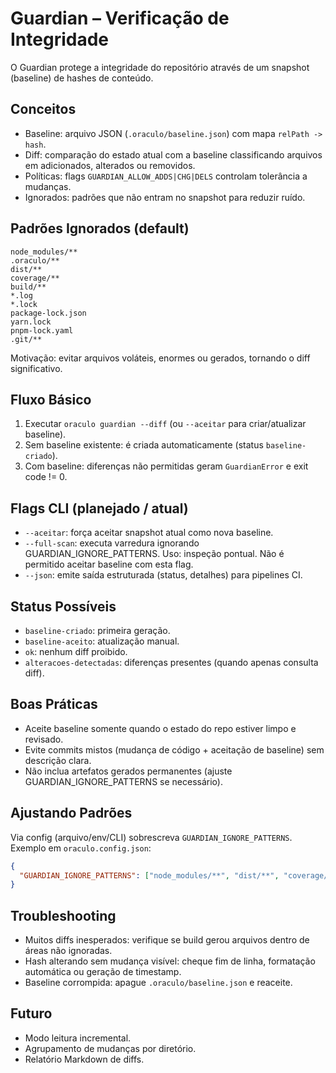 # Guardian – Verificação de Integridade

O Guardian protege a integridade do repositório através de um snapshot (baseline) de hashes de conteúdo.

## Conceitos

- Baseline: arquivo JSON (`.oraculo/baseline.json`) com mapa `relPath -> hash`.
- Diff: comparação do estado atual com a baseline classificando arquivos em adicionados, alterados ou removidos.
- Políticas: flags `GUARDIAN_ALLOW_ADDS|CHG|DELS` controlam tolerância a mudanças.
- Ignorados: padrões que não entram no snapshot para reduzir ruído.

## Padrões Ignorados (default)

```text
node_modules/**
.oraculo/**
dist/**
coverage/**
build/**
*.log
*.lock
package-lock.json
yarn.lock
pnpm-lock.yaml
.git/**
```

Motivação: evitar arquivos voláteis, enormes ou gerados, tornando o diff significativo.

## Fluxo Básico

1. Executar `oraculo guardian --diff` (ou `--aceitar` para criar/atualizar baseline).
2. Sem baseline existente: é criada automaticamente (status `baseline-criado`).
3. Com baseline: diferenças não permitidas geram `GuardianError` e exit code != 0.

## Flags CLI (planejado / atual)

- `--aceitar`: força aceitar snapshot atual como nova baseline.
- `--full-scan`: executa varredura ignorando GUARDIAN_IGNORE_PATTERNS. Uso: inspeção pontual. Não é permitido aceitar baseline com esta flag.
- `--json`: emite saída estruturada (status, detalhes) para pipelines CI.

## Status Possíveis

- `baseline-criado`: primeira geração.
- `baseline-aceito`: atualização manual.
- `ok`: nenhum diff proibido.
- `alteracoes-detectadas`: diferenças presentes (quando apenas consulta diff).

## Boas Práticas

- Aceite baseline somente quando o estado do repo estiver limpo e revisado.
- Evite commits mistos (mudança de código + aceitação de baseline) sem descrição clara.
- Não inclua artefatos gerados permanentes (ajuste GUARDIAN_IGNORE_PATTERNS se necessário).

## Ajustando Padrões

Via config (arquivo/env/CLI) sobrescreva `GUARDIAN_IGNORE_PATTERNS`. Exemplo em `oraculo.config.json`:

```json
{
  "GUARDIAN_IGNORE_PATTERNS": ["node_modules/**", "dist/**", "coverage/**", "scripts/**"]
}
```

## Troubleshooting

- Muitos diffs inesperados: verifique se build gerou arquivos dentro de áreas não ignoradas.
- Hash alterando sem mudança visível: cheque fim de linha, formatação automática ou geração de timestamp.
- Baseline corrompida: apague `.oraculo/baseline.json` e reaceite.

## Futuro

- Modo leitura incremental.
- Agrupamento de mudanças por diretório.
- Relatório Markdown de diffs.
